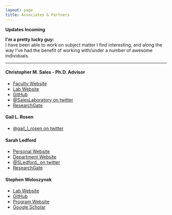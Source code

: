 ```yaml
---
layout: page
title: Associates & Partners
---
```


**Updates Incoming**

**I'm a pretty lucky guy:**   
I have been able to work on subject matter I find interesting, and along the way I've had the benefit of working with/under a number of awesome individuals.   

___   


#### Christopher M. Sales - Ph.D. Advisor   
* [Faculty Website](http://drexel.edu/cae/contact/faculty/SalesChristopher/)
* [Lab Website](http://microbes.cae.drexel.edu/)
* [GitHub](https://github.com/cmsales)
* [@SalesLaboratory on twitter](https://twitter.com/SalesLaboratory)
* [ResearchGate]()


#### Gail L. Rosen    
* [@gail_l_rosen on twitter](https://twitter.com/gail_l_rosen)


#### Sarah Ledford    
* [Personal Website](https://sarahhledford.weebly.com/)
* [Department Website](https://ees.cst.temple.edu/)
* [@SLedford_ on twitter](https://twitter.com/SLedford_)
* [ResearchGate](https://www.researchgate.net/profile/Sarah_Ledford)



#### Stephen Woloszynek     
* [Lab Website](http://drexeleesi.com/)
* [GitHub](https://github.com/sw1)
* [Program Website](http://drexel.edu/medicine/academics/dual-degree-programs/md-phd/students-alumni/)
* [Google Scholar](https://scholar.google.com/citations?user=-Lb6e_YAAAAJ&hl=en)


